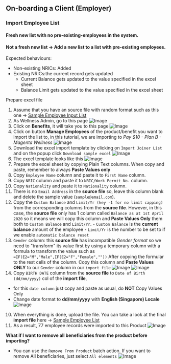 ## On-boarding a Client (Employer)
### Import Employee List

#### Fresh new list with no pre-existing-employees in the system.

#### Not a fresh new list -> Add a new list to a list with pre-existing employees.
Expected behaviours:
- Non-existing NRICs: Added
- Existing NRICs:the current record gets updated
  - Current Balance gets updated to the value specified in the excel sheet
  - Balance Limit gets updated to the value specified in the excel sheet

Prepare excel file


1. Assume that you have an source file with random format such as this one -> [Sample Employee Input List](assets/sample-mrbean-existing-list-update_input.xls) 
2. As Wellness Admin, go to this page ![Image](assets/employee-import/002.png)
3. Click on **Benefits**, it will take you to this page ![Image](assets/employee-import/003.png)
4. Click on button **Manage Employees** of the product/benefit you want to import the list to, in this tutorial, we are importing to _Pay $10 - Plan B - Magenta Wellness_   ![Image](assets/employee-import/004.png)
5. Download the excel import template by clicking on `Import Joiner List` and on the popup click `Download sample excel` ![Image](assets/employee-import/005.png)
6. The excel template looks like this ![Image](assets/employee-import/006.png)
7. Prepare the excel sheet by copying Plain Text columns. When copy and paste, remember to always **Paste Values only**
  1. Copy `Employee Name` column and paste it to `First Name` column.
  2. Copy `NRIC` column and paste it to `NRIC/Work Permit No.` column.
  3. Copy `Nationality` and paste it to `Nationality` column.
  4. There is no `Email Address` in the **source file** so, leave this column blank and delete the sample value (`sample@email.com`).
  5. Copy the `Custom Balance` and `Limit/Yr (key -1 for no limit capping)` from the corresponding columns from the **source file**. However, in this case, the **source file** only has 1 column called `Balance as at 1st April 2020` so it means we will copy this column and **Paste Values Only** them both to `Custom Balance` and `Limit/Yr`.
    - `Custom Balance` is the **current balance** amount of the employee
    - `Limit/Yr` is the number to be set to if we enable `automatic balance reset`
8. `Gender` column: this **source file** has incompatible _Gender format_ so we need to "transform" its value first by using a temporary column with a formula to transform the value such as `=IF(E2="M","Male",IF(E2="F","Female",""))` After copying the formular to the rest cells of the column. Copy this column and **Paste Values ONLY** to our `Gender` column in our `import file` ![Image](assets/employee-import/007.png)  ![Image](assets/employee-import/008.png)
9. Copy `BIRTH DATE` column from the **source file** to `Date of Birth (dd/mm/yyyy)` col of the **import file**, 
  - for this `date column` just copy and paste as usual, do **NOT** Copy Values Only
  - Change date format to **dd/mm/yyyy** with **English (Singapore) Locale**   ![Image](assets/employee-import/009.png)
10. When everything is done, upload the file. You can take a look at the final **import file** here -> [Sample Employee List](assets/sample-mrbean-existing-list-update.xls) 
11. As a result, 77 employee records were imported to this Product ![Image](assets/employee-import/010.png)


**What if I want to remove all beneficiaries from the product before importing?**
- You can use the `Remove From Product` batch action. If you want to remove All beneficiaries, just select `All elements` ![Image](assets/employee-import/011.png)
